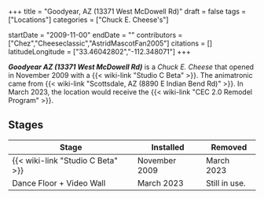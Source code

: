 +++
title = "Goodyear, AZ (13371 West McDowell Rd)"
draft = false
tags = ["Locations"]
categories = ["Chuck E. Cheese's"]


startDate = "2009-11-00"
endDate = ""
contributors = ["Chez","Cheeseclassic","AstridMascotFan2005"]
citations = []
latitudeLongitude = ["33.46042802","-112.348071"]
+++

***Goodyear AZ (13371 West McDowell Rd)*** is a *Chuck E. Cheese* that opened in November 2009 with a {{< wiki-link "Studio C Beta" >}}. The animatronic came from {{< wiki-link "Scottsdale, AZ (8890 E Indian Bend Rd)" >}}. In March 2023, the location would receive the {{< wiki-link "CEC 2.0 Remodel Program" >}}.

## Stages

| Stage                                   | Installed     | Removed       |
|-----------------------------------------|---------------|---------------|
| {{< wiki-link "Studio C Beta" >}} | November 2009 | March 2023    |
| Dance Floor + Video Wall                | March 2023    | Still in use. |